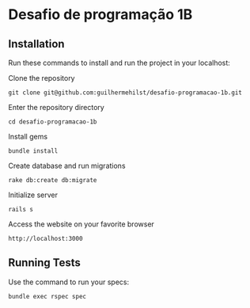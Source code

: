# Desafio de programação 1B

## Installation
Run these commands to install and run the project in your localhost:

Clone the repository

```
git clone git@github.com:guilhermehilst/desafio-programacao-1b.git
```

Enter the repository directory
```
cd desafio-programacao-1b
```

Install gems
```
bundle install
```

Create database and run migrations
```
rake db:create db:migrate
```

Initialize server
```
rails s
```

Access the website on your favorite browser
```
http://localhost:3000
```

## Running Tests
Use the command to run your specs:

```
bundle exec rspec spec
```

